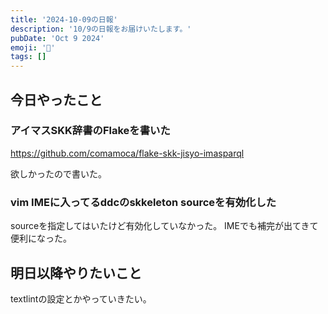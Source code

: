 ```yaml
---
title: '2024-10-09の日報'
description: '10/9の日報をお届けいたします。'
pubDate: 'Oct 9 2024'
emoji: '🦊'
tags: []
---
```



## 今日やったこと

### アイマスSKK辞書のFlakeを書いた

https://github.com/comamoca/flake-skk-jisyo-imasparql

欲しかったので書いた。

### vim IMEに入ってるddcのskkeleton sourceを有効化した

sourceを指定してはいたけど有効化していなかった。
IMEでも補完が出てきて便利になった。

## 明日以降やりたいこと

textlintの設定とかやっていきたい。

